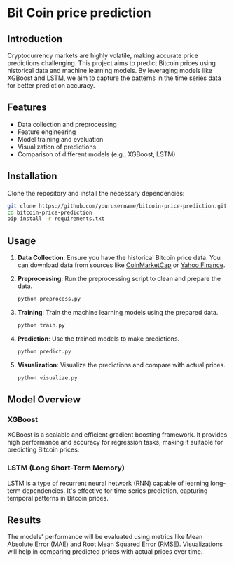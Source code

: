 # Bit Coin price prediction
## Introduction

Cryptocurrency markets are highly volatile, making accurate price predictions challenging. This project aims to predict Bitcoin prices using historical data and machine learning models. By leveraging models like XGBoost and LSTM, we aim to capture the patterns in the time series data for better prediction accuracy.

## Features

- Data collection and preprocessing
- Feature engineering
- Model training and evaluation
- Visualization of predictions
- Comparison of different models (e.g., XGBoost, LSTM)

## Installation

Clone the repository and install the necessary dependencies:

```bash
git clone https://github.com/yourusername/bitcoin-price-prediction.git
cd bitcoin-price-prediction
pip install -r requirements.txt
```

## Usage

1. **Data Collection**: Ensure you have the historical Bitcoin price data. You can download data from sources like [CoinMarketCap](https://coinmarketcap.com/) or [Yahoo Finance](https://finance.yahoo.com/).

2. **Preprocessing**: Run the preprocessing script to clean and prepare the data.
   ```bash
   python preprocess.py
   ```

3. **Training**: Train the machine learning models using the prepared data.
   ```bash
   python train.py
   ```

4. **Prediction**: Use the trained models to make predictions.
   ```bash
   python predict.py
   ```

5. **Visualization**: Visualize the predictions and compare with actual prices.
   ```bash
   python visualize.py
   ```

## Model Overview

### XGBoost

XGBoost is a scalable and efficient gradient boosting framework. It provides high performance and accuracy for regression tasks, making it suitable for predicting Bitcoin prices.

### LSTM (Long Short-Term Memory)

LSTM is a type of recurrent neural network (RNN) capable of learning long-term dependencies. It's effective for time series prediction, capturing temporal patterns in Bitcoin prices.

## Results

The models' performance will be evaluated using metrics like Mean Absolute Error (MAE) and Root Mean Squared Error (RMSE). Visualizations will help in comparing predicted prices with actual prices over time.
